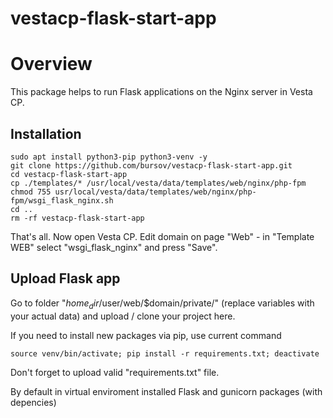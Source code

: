 # vestacp-flask-start-app
# Overview

This package helps to run Flask applications on the Nginx server in Vesta CP.

## Installation ##

```
sudo apt install python3-pip python3-venv -y
git clone https://github.com/bursov/vestacp-flask-start-app.git
cd vestacp-flask-start-app
cp ./templates/* /usr/local/vesta/data/templates/web/nginx/php-fpm
chmod 755 usr/local/vesta/data/templates/web/nginx/php-fpm/wsgi_flask_nginx.sh
cd ..
rm -rf vestacp-flask-start-app
```

That's all. Now open Vesta CP. Edit domain on page "Web" - in "Template WEB" select "wsgi_flask_nginx" and press "Save".

## Upload Flask app ##

Go to folder "$home_dir/$user/web/$domain/private/" (replace variables with your actual data) and upload / clone your project here.

If you need to install new packages via pip, use current command

```
source venv/bin/activate; pip install -r requirements.txt; deactivate
```

Don't forget to upload valid "requirements.txt" file. 

By default in virtual enviroment installed Flask and gunicorn packages (with depencies)
